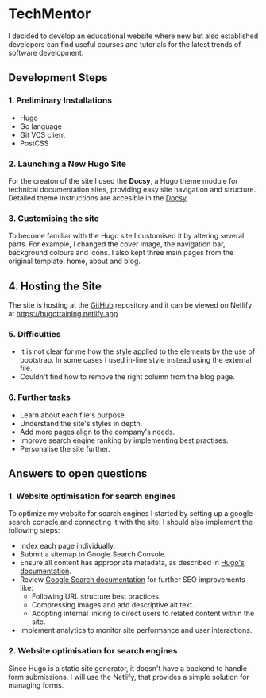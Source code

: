 # **TechMentor**
I decided to develop an educational website where new but also established developers can find useful courses and tutorials for the latest trends of software development.

## **Development Steps**

### 1. Preliminary Installations

* Hugo
* Go language
* Git VCS client
* PostCSS

### 2. Launching a New Hugo Site

For the creaton of the site I used the **Docsy**, a Hugo theme module for technical documentation sites, providing easy site navigation and structure. Detailed theme instructions are accesible in the [Docsy](https://www.docsy.dev/docs/)

### 3. Customising the site

To become familiar with the Hugo site I customised it by altering several parts. For example, I changed the cover image, the navigation bar, background colours and icons. I also kept three main pages from the original template: home, about and blog.

## 4. Hosting the Site
The site is hosting at the [GitHub](https://github.com/ilianafaka/hugo.git) repository and it can be viewed on Netlify at  https://hugotraining.netlify.app

### 5. Difficulties

* It is not clear for me how the style applied to the elements by the use of bootstrap. In some cases I used in-line style instead using the external file.
* Couldn't find how to remove the right column from the blog page.

### 6. Further tasks

* Learn about each file's purpose.
* Understand the site's styles in depth.
* Add more pages align to the company's needs.
* Improve search engine ranking by implementing best practises.
* Personalise the site further.

## **Answers to open questions**

### 1. Website optimisation for search engines
To optimize my website for search engines I started by setting up a google search console and connecting it with the site. I should also implement the following steps:

* Index each page individually.
* Submit a sitemap to Google Search Console.
* Ensure all content has appropriate metadata, as described in [Hugo's documentation](https://gohugo.io/content-management/front-matter/).
* Review [Google Search documentation](https://developers.google.com/search/docs) for further SEO improvements like:
   * Following URL structure best practices.
   * Compressing images and add descriptive alt text.
   * Adopting internal linking to direct users to related content within the site.
* Implement analytics to monitor site performance and user interactions.

### 2. Website optimisation for search engines
Since Hugo is a static site generator, it doesn't have a backend to handle form submissions. I will use the Netlify, that provides a simple solution for managing forms. 